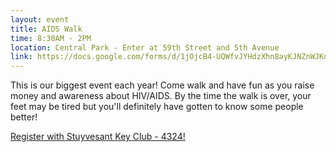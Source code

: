 ```yaml
---
layout: event
title: AIDS Walk
time: 8:30AM - 2PM
location: Central Park - Enter at 59th Street and 5th Avenue
link: https://docs.google.com/forms/d/1jOjcB4-UQWfvJYHdzXhn8ayKJNZnWJKnEjmq9cvuhB8
---
```

This is our biggest event each year! Come walk and have fun as you raise money and awareness about HIV/AIDS. By the time the walk is over, your feet may be tired but you'll definitely have gotten to know some people better!

[Register with Stuyvesant Key Club - 4324!](https://www.kintera.org/faf/teams/registerTeam.asp?ievent=1052727&lis=1&kntae1052727=D7CEB022B0D94663AFF5D5E443CF19B1&teamAction=join)
